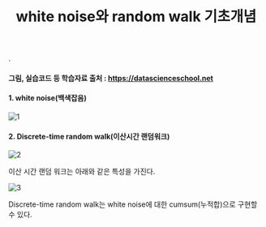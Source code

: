 ﻿---
layout: post
title: "white noise와 random walk 기초개념"
tags: [시계열분석]
comments: true
---

.

#### 그림, 실습코드 등 학습자료 출처 : https://datascienceschool.net

#### 1. white noise(백색잡음)

![1](https://user-images.githubusercontent.com/41605276/58423342-d4e6ec80-80cf-11e9-9add-f99a78b15992.jpg)

#### 2. Discrete-time random walk(이산시간 랜덤워크)

![2](https://user-images.githubusercontent.com/41605276/58423355-db756400-80cf-11e9-914c-071f8e05b17f.jpg)

이산 시간 랜덤 워크는 아래와 같은 특성을 가진다.

![3](https://user-images.githubusercontent.com/41605276/58423362-e0d2ae80-80cf-11e9-9d8c-89418224443c.jpg)

Discrete-time random walk는 white noise에 대한 cumsum(누적합)으로 구현할 수 있다.
